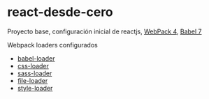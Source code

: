 # react-desde-cero
Proyecto base, configuración inicial de reactjs, [WebPack 4](https://webpack.js.org/concepts/), [Babel 7](https://babeljs.io/setup#installation)

Webpack loaders configurados
 - [babel-loader](https://github.com/babel/babel-loader)
 - [css-loader](https://github.com/webpack-contrib/css-loader)
 - [sass-loader](https://github.com/webpack-contrib/sass-loader)
 - [file-loader](https://github.com/webpack-contrib/file-loader)
 - [style-loader](https://github.com/webpack-contrib/style-loader)